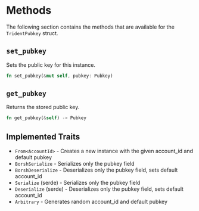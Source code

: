# Methods

The following section contains the methods that are available for the `TridentPubkey` struct.

## `set_pubkey`

Sets the public key for this instance.
```rust
fn set_pubkey(&mut self, pubkey: Pubkey)
```

## `get_pubkey`

Returns the stored public key.
```rust
fn get_pubkey(&self) -> Pubkey
```

## Implemented Traits

- `From<AccountId>` - Creates a new instance with the given account_id and default pubkey
- `BorshSerialize` - Serializes only the pubkey field
- `BorshDeserialize` - Deserializes only the pubkey field, sets default account_id
- `Serialize` (serde) - Serializes only the pubkey field
- `Deserialize` (serde) - Deserializes only the pubkey field, sets default account_id
- `Arbitrary` - Generates random account_id and default pubkey
